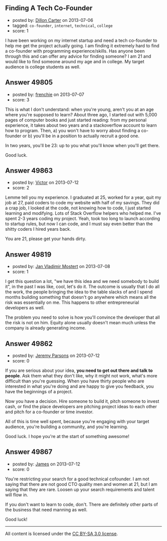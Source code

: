 ## Finding A Tech Co-Founder

- posted by: [Dillon Carter](https://stackexchange.com/users/-1/25829-dillon-carter) on 2013-07-06
- tagged: `co-founder`, `internet`, `technical`, `college`
- score: 1

 I have been working on my internet startup and need a tech co-founder to help me get the project actually going. I am finding it extremely hard to find a co-founder with programming experience/skills. Has anyone been through this and can offer any advice for finding someone? I am 21 and would like to find someone around my age and in college. My target audience is college students as well. 


## Answer 49805

- posted by: [frenchie](https://stackexchange.com/users/-1/15155-frenchie) on 2013-07-07
- score: 3

This is what I don't understand: when you're young, aren't you at an age where you're supposed to learn? About three ago, I started out with 5,000 pages of computer books and just started reading: from my personal experience, it takes about two years and a stackoverflow account to learn how to program. Then, a) you won't have to worry about finding a co-founder or b) you'll be in a position to actually recruit a good one.

In two years, you'll be 23: up to you what you'll know when you'll get there.

Good luck.


## Answer 49863

- posted by: [Victor](https://stackexchange.com/users/-1/8429-victor) on 2013-07-12
- score: 2

Lemme tell you my experience. I graduated at 25, worked for a year, quit my job at 27, paid coders to code my website with half of my savings. They did a crap job, I looked at the code, not knowing how to code, I just started learning and modifying. Lots of Stack Overflow helpers who helped me. I've spent 2-3 years coding my project. Yeah, took too long to launch according to startup rules, but now I can code, and I must say even better than the shitty coders I hired years back.

You are 21, please get your hands dirty.


## Answer 49819

- posted by: [Jan Vladimir Mostert](https://stackexchange.com/users/-1/26215-jan-vladimir-mostert) on 2013-07-08
- score: 1

I get this question a lot, "we have this idea and we need somebody to build it", in the past I was like, cool, let's do it. The outcome is usually that I do all the work, the people bringing the idea to the table slacks of and I spend months building something that doesn't go anywhere which means all the risk was essentially on me. This happens to other entrepreneurial developers as well.

The problem you need to solve is how you'll convince the developer that all the risk is not on him. Equity alone usually doesn't mean much unless the company is already generating income.


## Answer 49862

- posted by: [Jeremy Parsons](https://stackexchange.com/users/-1/4291-jeremy-parsons) on 2013-07-12
- score: 0

If you are serious about your idea, **you need to get out there and talk to people**. Ask them what they don't like, why it might not work, what's more difficult than you're guessing. When you have thirty people who are interested in what you're doing and are happy to give you feedback, you have the beginnings of a project.

Now you have a decision. Hire someone to build it, pitch someone to invest cash, or find the place developers are pitching project ideas to each other and pitch for a co-founder or time investor.

All of this is time well spent, because you're engaging with your target audience, you're building a community, and you're learning.

Good luck. I hope you're at the start of something awesome!


## Answer 49867

- posted by: [James](https://stackexchange.com/users/-1/12001-james) on 2013-07-12
- score: 0

You're restricting your search for a good technical cofounder. I am not saying that there are not good CTO quality men and women at 21, but I am saying that they are rare. Loosen up your search requirements and talent will flow in. 

If you don't want to learn to code, don't. There are definitely other parts of the business that need manning as well. 

Good luck!



---

All content is licensed under the [CC BY-SA 3.0 license](https://creativecommons.org/licenses/by-sa/3.0/).

